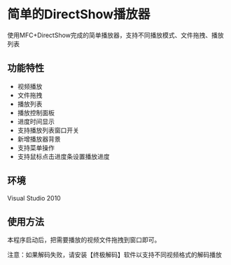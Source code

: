 # 简单的DirectShow播放器

使用MFC+DirectShow完成的简单播放器，支持不同播放模式、文件拖拽、播放列表

## 功能特性

* 视频播放
* 文件拖拽
* 播放列表
* 播放控制面板
* 进度时间显示
* 支持播放列表窗口开关
* 新增播放器背景
* 支持菜单操作
* 支持鼠标点击进度条设置播放进度

## 环境

Visual Studio 2010

## 使用方法

本程序启动后，把需要播放的视频文件拖拽到窗口即可。

注意：如果解码失败，请安装【终极解码】软件以支持不同视频格式的解码播放


